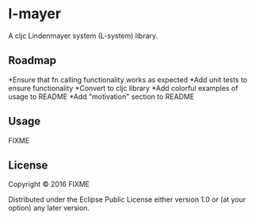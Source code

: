 # l-mayer

A cljc Lindenmayer system (L-system) library.

## Roadmap

*Ensure that fn calling functionality works as expected
*Add unit tests to ensure functionality
*Convert to cljc library
*Add colorful examples of usage to README
*Add "motivation" section to README

## Usage

FIXME

## License

Copyright © 2016 FIXME

Distributed under the Eclipse Public License either version 1.0 or (at
your option) any later version.
